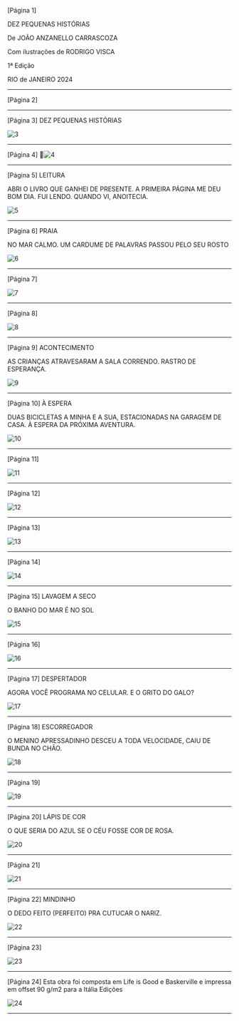 [Página 1]

DEZ PEQUENAS HISTÓRIAS

De JOÃO ANZANELLO CARRASCOZA

Com ilustrações de 
RODRIGO VISCA

1ª Edição

RIO de JANEIRO 2024


---

[Página 2]

---

[Página 3]
DEZ PEQUENAS HISTÓRIAS

![3](./img/page_3-01.jpg)

---

[Página 4]
![4](./img/page_4-01.jpg)

---

[Página 5]
LEITURA

ABRI O LIVRO QUE GANHEI DE PRESENTE.
A PRIMEIRA PÁGINA ME DEU BOM DIA.
FUI LENDO.
QUANDO VI, ANOITECIA.


![5](./img/page_5-01.jpg)

---

[Página 6]
PRAIA

NO MAR CALMO.
UM CARDUME DE PALAVRAS
PASSOU
PELO SEU ROSTO


![6](./img/page_6-01.jpg)

---

[Página 7]

![7](./img/page_7-01.jpg)

---

[Página 8]

![8](./img/page_8-01.jpg)

---

[Página 9]
ACONTECIMENTO

AS CRIANÇAS ATRAVESARAM A SALA CORRENDO.
RASTRO DE ESPERANÇA.

![9](./img/page_9-01.jpg)

---

[Página 10]
À ESPERA

DUAS BICICLETAS A MINHA E A SUA,
ESTACIONADAS
NA GARAGEM DE CASA.
À ESPERA DA PRÓXIMA AVENTURA.


![10](./img/page_10-01.jpg)

---

[Página 11]

![11](./img/page_11-01.jpg)

---

[Página 12]

![12](./img/page_12-01.jpg)

---

[Página 13]

![13](./img/page_13-01.jpg)

---

[Página 14]

![14](./img/page_14-01.jpg)

---

[Página 15]
LAVAGEM A SECO

O BANHO DO MAR
É NO SOL


![15](./img/page_15-01.jpg)

---

[Página 16]

![16](./img/page_16-01.jpg)

---

[Página 17]
DESPERTADOR

AGORA VOCÊ PROGRAMA NO CELULAR.
E O GRITO DO GALO?


![17](./img/page_17-01.jpg)

---

[Página 18]
ESCORREGADOR

O MENINO APRESSADINHO
DESCEU A TODA VELOCIDADE,
CAIU DE BUNDA NO CHÃO.

![18](./img/page_18-01.jpg)

---

[Página 19]

![19](./img/page_19-01.jpg)

---

[Página 20]
LÁPIS DE COR

O QUE SERIA DO AZUL
SE O CÉU FOSSE COR DE ROSA.

![20](./img/page_20-01.jpg)

---

[Página 21]

![21](./img/page_21-01.jpg)

---

[Página 22]
MINDINHO

O DEDO FEITO (PERFEITO)
PRA CUTUCAR O NARIZ.


![22](./img/page_22-01.jpg)

---

[Página 23]

![23](./img/page_23-01.jpg)

---

[Página 24]
Esta obra foi composta em Life is Good e Baskerville
e impressa em offset 90 g/m2 para a Itália Edições

![24](./img/page_24-01.jpg)

---

